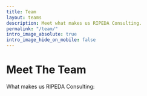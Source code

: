 ```yaml
---
title: Team
layout: teams
description: Meet what makes us RIPEDA Consulting.
permalink: "/team/"
intro_image_absolute: true
intro_image_hide_on_mobile: false
---
```


# Meet The Team

What makes us RIPEDA Consulting:
